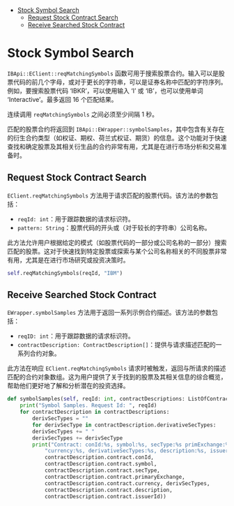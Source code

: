- [Stock Symbol Search](#stock-symbol-search)
  - [Request Stock Contract Search](#request-stock-contract-search)
  - [Receive Searched Stock Contract](#receive-searched-stock-contract)


# Stock Symbol Search

`IBApi::EClient::reqMatchingSymbols` 函数可用于搜索股票合约。输入可以是股票代码的前几个字母，或对于更长的字符串，可以是证券名称中匹配的字符序列。例如，要搜索股票代码 ‘IBKR’，可以使用输入 ‘I’ 或 ‘IB’，也可以使用单词 ‘Interactive’。最多返回 16 个匹配结果。

连续调用 `reqMatchingSymbols` 之间必须至少间隔 1 秒。

匹配的股票合约将返回到 `IBApi::EWrapper::symbolSamples`，其中包含有关存在的衍生合约类型（如权证、期权、荷兰式权证、期货）的信息。这个功能对于快速查找和确定股票及其相关衍生品的合约非常有用，尤其是在进行市场分析和交易准备时。

## Request Stock Contract Search

`EClient.reqMatchingSymbols` 方法用于请求匹配的股票代码。该方法的参数包括：

- `reqId: int`：用于跟踪数据的请求标识符。
- `pattern: String`：股票代码的开头或（对于较长的字符串）公司名称。

此方法允许用户根据给定的模式（如股票代码的一部分或公司名称的一部分）搜索匹配的股票。这对于快速找到特定股票或探索与某个公司名称相关的不同股票非常有用，尤其是在进行市场研究或投资决策时。

```python
self.reqMatchingSymbols(reqId, "IBM")
```

## Receive Searched Stock Contract

`EWrapper.symbolSamples` 方法用于返回一系列示例合约描述。该方法的参数包括：

- `reqID: int`：用于跟踪数据的请求标识符。
- `contractDescription: ContractDescription[]`：提供与请求描述匹配的一系列合约对象。

此方法在响应 `EClient.reqMatchingSymbols` 请求时被触发，返回与所请求的描述匹配的合约对象数组。这为用户提供了关于找到的股票及其相关信息的综合概览，帮助他们更好地了解和分析潜在的投资选择。

```python
def symbolSamples(self, reqId: int, contractDescriptions: ListOfContractDescription):
    print("Symbol Samples. Request Id: ", reqId)
    for contractDescription in contractDescriptions:
        derivSecTypes = ""
        for derivSecType in contractDescription.derivativeSecTypes:
        derivSecTypes += " "
        derivSecTypes += derivSecType
        print("Contract: conId:%s, symbol:%s, secType:%s primExchange:%s, "
            "currency:%s, derivativeSecTypes:%s, description:%s, issuerId:%s" % (
            contractDescription.contract.conId,
            contractDescription.contract.symbol,
            contractDescription.contract.secType,
            contractDescription.contract.primaryExchange,
            contractDescription.contract.currency, derivSecTypes,
            contractDescription.contract.description,
            contractDescription.contract.issuerId))
```
